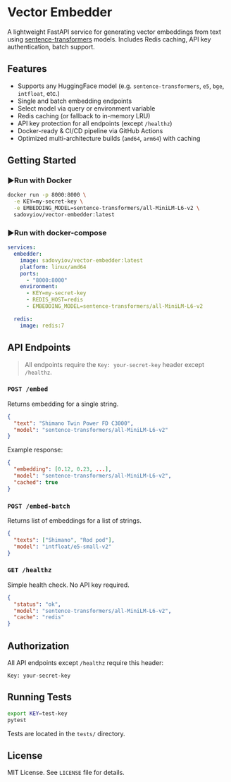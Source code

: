 # Vector Embedder

A lightweight FastAPI service for generating vector embeddings from text using [sentence-transformers](https://www.sbert.net/) models.
Includes Redis caching, API key authentication, batch support.

## Features

* Supports any HuggingFace model (e.g. `sentence-transformers`, `e5`, `bge`, `intfloat`, etc.)
* Single and batch embedding endpoints
* Select model via query or environment variable
* Redis caching (or fallback to in-memory LRU)
* API key protection for all endpoints (except `/healthz`)
* Docker-ready & CI/CD pipeline via GitHub Actions
* Optimized multi-architecture builds (`amd64`, `arm64`) with caching

## Getting Started

### ▶Run with Docker

```bash
docker run -p 8000:8000 \
  -e KEY=my-secret-key \
  -e EMBEDDING_MODEL=sentence-transformers/all-MiniLM-L6-v2 \
  sadovyiov/vector-embedder:latest
```

### ▶Run with docker-compose

```yaml
services:
  embedder:
    image: sadovyiov/vector-embedder:latest
    platform: linux/amd64
    ports:
      - "8000:8000"
    environment:
      - KEY=my-secret-key
      - REDIS_HOST=redis
      - EMBEDDING_MODEL=sentence-transformers/all-MiniLM-L6-v2

  redis:
    image: redis:7
```

## API Endpoints

> All endpoints require the `Key: your-secret-key` header except `/healthz`.

### `POST /embed`

Returns embedding for a single string.

```json
{
  "text": "Shimano Twin Power FD C3000",
  "model": "sentence-transformers/all-MiniLM-L6-v2"
}
```

Example response:

```json
{
  "embedding": [0.12, 0.23, ...],
  "model": "sentence-transformers/all-MiniLM-L6-v2",
  "cached": true
}
```

### `POST /embed-batch`

Returns list of embeddings for a list of strings.

```json
{
  "texts": ["Shimano", "Rod pod"],
  "model": "intfloat/e5-small-v2"
}
```

### `GET /healthz`

Simple health check. No API key required.

```json
{
  "status": "ok",
  "model": "sentence-transformers/all-MiniLM-L6-v2",
  "cache": "redis"
}
```

## Authorization

All API endpoints except `/healthz` require this header:

```http
Key: your-secret-key
```

## Running Tests

```bash
export KEY=test-key
pytest
```

Tests are located in the `tests/` directory.

## License

MIT License. See `LICENSE` file for details.